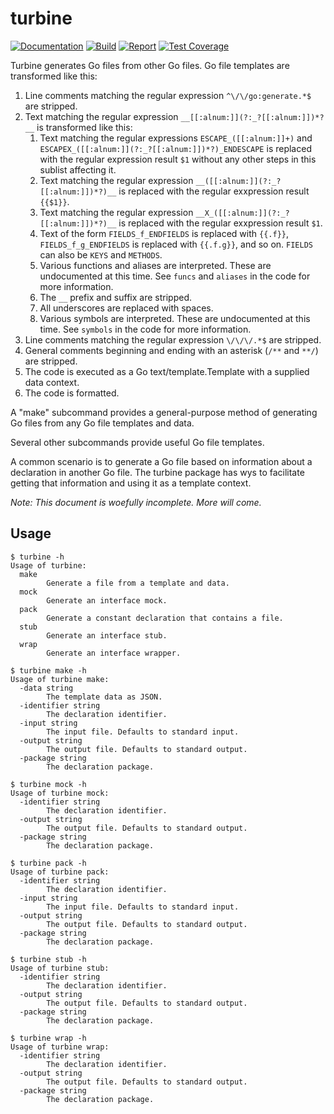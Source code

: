 # turbine

[![Documentation](https://godoc.org/github.com/willfaught/turbine/turbine?status.svg)](https://godoc.org/github.com/willfaught/turbine/turbine)
[![Build](https://travis-ci.org/willfaught/turbine.svg?branch=master)](https://travis-ci.org/willfaught/turbine)
[![Report](https://goreportcard.com/badge/github.com/willfaught/turbine/turbine)](https://goreportcard.com/report/github.com/willfaught/turbine/turbine)
[![Test Coverage](https://coveralls.io/repos/github/willfaught/turbine/badge.svg?branch=master)](https://coveralls.io/github/willfaught/turbine?branch=master)

Turbine generates Go files from other Go files. Go file templates are transformed like this:

1. Line comments matching the regular expression `^\/\/go:generate.*$` are stripped.
1. Text matching the regular expression `__[[:alnum:]](?:_?[[:alnum:]])*?__` is transformed like this:
    1. Text matching the regular expressions `ESCAPE_([[:alnum:]]+)` and `ESCAPEX_([[:alnum:]](?:_?[[:alnum:]])*?)_ENDESCAPE` is replaced with the regular expression result `$1` without any other steps in this sublist affecting it.
    1. Text matching the regular expression `__([[:alnum:]](?:_?[[:alnum:]])*?)__` is replaced with the regular exxpression result `{{$1}}`.
    1. Text matching the regular expression `__X_([[:alnum:]](?:_?[[:alnum:]])*?)__` is replaced with the regular exxpression result `$1`.
    1. Text of the form `FIELDS_f_ENDFIELDS` is replaced with `{{.f}}`, `FIELDS_f_g_ENDFIELDS` is replaced with `{{.f.g}}`, and so on. `FIELDS` can also be `KEYS` and `METHODS`.
    1. Various functions and aliases are interpreted. These are undocumented at this time. See `funcs` and `aliases` in the code for more information.
    1. The `__` prefix and suffix are stripped.
    1. All underscores are replaced with spaces.
    1. Various symbols are interpreted. These are undocumented at this time. See `symbols` in the code for more information.
1. Line comments matching the regular expression `\/\/\/.*$` are stripped.
1. General comments beginning and ending with an asterisk (`/**` and `**/`) are stripped.
1. The code is executed as a Go text/template.Template with a supplied data context.
1. The code is formatted.

A "make" subcommand provides a general-purpose method of generating Go files from any Go file templates and data.

Several other subcommands provide useful Go file templates.

A common scenario is to generate a Go file based on information about a declaration in another Go file. The turbine package has wys to facilitate getting that information and using it as a template context.

*Note: This document is woefully incomplete. More will come.*

## Usage

```output
$ turbine -h
Usage of turbine:
  make
    	Generate a file from a template and data.
  mock
    	Generate an interface mock.
  pack
    	Generate a constant declaration that contains a file.
  stub
    	Generate an interface stub.
  wrap
    	Generate an interface wrapper.
```

```output
$ turbine make -h
Usage of turbine make:
  -data string
    	The template data as JSON.
  -identifier string
    	The declaration identifier.
  -input string
    	The input file. Defaults to standard input.
  -output string
    	The output file. Defaults to standard output.
  -package string
    	The declaration package.
```

```output
$ turbine mock -h
Usage of turbine mock:
  -identifier string
    	The declaration identifier.
  -output string
    	The output file. Defaults to standard output.
  -package string
    	The declaration package.
```

```output
$ turbine pack -h
Usage of turbine pack:
  -identifier string
    	The declaration identifier.
  -input string
    	The input file. Defaults to standard input.
  -output string
    	The output file. Defaults to standard output.
  -package string
    	The declaration package.
```

```output
$ turbine stub -h
Usage of turbine stub:
  -identifier string
    	The declaration identifier.
  -output string
    	The output file. Defaults to standard output.
  -package string
    	The declaration package.
```

```output
$ turbine wrap -h
Usage of turbine wrap:
  -identifier string
    	The declaration identifier.
  -output string
    	The output file. Defaults to standard output.
  -package string
    	The declaration package.
```
